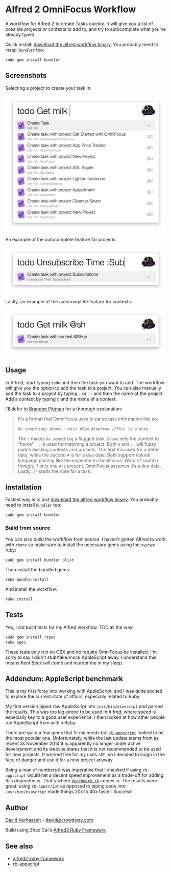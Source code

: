 # Alfred 2 OmniFocus Workflow

A workflow for Alfred 2 to create Tasks quickly. It will give you a list of possible projects or contexts to add to, and try to autocomplete what you've already typed.

Quick install: [download the alfred workflow binary](/omnifocus.alfredworkflow?raw=true). You probably need to install `bundler` too:

    sudo gem install bundler

## Screenshots

Selecting a project to create your task in:

![Selecting a project to create your task in](/screenshots/project_select.png?raw=true "Selecting a project to create your task in")

An example of the autocomplete feature for projects:

![Autocompleting projects](/screenshots/project_autocomplete.png?raw=true "Autocompleting projects")

Lastly, an example of the autocomplete feature for contexts:

![Autocompleting contexts](/screenshots/context_autocomplete.png?raw=true "Autocompleting contexts")


## Usage

In Alfred, start typing `todo` and then the task you want to add. The workflow will give you the option to add the task to a project. You can also manually add the task to a project by typing `:` or `::` and then the name of the project. Add a context by typing `@` and the name of a context.

I'll defer to [Brandon Pittman](http://pixelsnatch.com/omnifocus/) for a thorough explanation:

> It’s a format that OmniFocus uses to parse task information like so:
>
> `Do something! @home ::misc #5pm #tomrrow //This is a note`
>
> The `!` makes `Do something` a flagged task. `@home` sets the context to “home”. `::` is used for matching a project. Both `@` and `::` will fuzzy match existing contexts and projects. The first `#` is used for a defer date, while the second `#` is for a due date. Both support natural language parsing like the inspector in OmniFocus. Word of caution though, if only one `#` is present, OmniFocus assumes it’s a due date. Lastly, `//` starts the note for a task.


## Installation

Fastest way is to just [download the alfred workflow binary](/omnifocus.alfredworkflow?raw=true). You probably need to install `bundler` too:

    sudo gem install bundler

### Build from source

You can also build the workflow from source. I haven't gotten Alfred to work with `rbenv` so make sure to install the necessary gems using the `system` ruby:

    sudo gem install bundler plist

Then install the bundled gems:

    rake bundle:install

And install the workflow:

    rake install

## Tests

Yes, I did build tests for my Alfred workflow. TDD all the way!

    sudo gem install rspec
    rake spec

These tests only run on OSX and do require OmniFocus be installed. I'm sorry to say I didn't stub/fake/mock AppleScript away. I understand this means Kent Beck will come and murder me in my sleep.

## Addendum: AppleScript benchmark

This is my first foray into working with AppleScript, and I was quite excited to explore the current state of affairs, especially related to Ruby.

My first version piped raw AppleScript into `/usr/bin/osascript` and parsed the results. This was too lag-prone to be used in Alfred, where speed is especially key to a good user experience. I then looked at how other people run AppleScript from within Ruby.

There are quite a few gems that fit my needs but [`rb-appscript`](http://appscript.sourceforge.net/rb-appscript/) looked to be the most popular one. Unfortunately, while the last update stems from as recent as November 2014 it is apparently no longer under active development and its website states that it is not recommended to be used for new projects. It worked fine for my uses still, so I decided to laugh in the face of danger and use it for a new project anyway.

Being a man of numbers it was imperative that I checked if using `rb-appscript` would net a decent speed improvement as a trade-off for adding this dependency. That's where [`benchmark.rb`](/benchmark.rb?raw=true) comes in. The results were great: using `rb-appscript` as opposed to piping code into `/usr/bin/osascript` made things 20x to 40x faster. Success!

## Author

[David Verhasselt](http://github.com.dv) - david@crowdway.com

Build using Zhao Cai's [Alfred2 Ruby Framework]( https://github.com/canadaduane/alfred2-ruby-framework )


## See also
* [alfred2-ruby-framework]( https://github.com/canadaduane/alfred2-ruby-framework )
* [rb-appscript](http://appscript.sourceforge.net/rb-appscript/)

